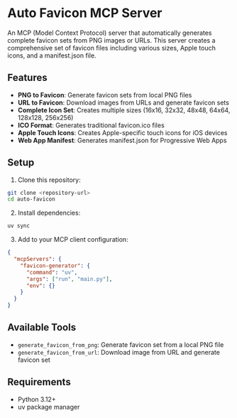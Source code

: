 # Auto Favicon MCP Server

An MCP (Model Context Protocol) server that automatically generates complete favicon sets from PNG images or URLs. This server creates a comprehensive set of favicon files including various sizes, Apple touch icons, and a manifest.json file.

## Features

- **PNG to Favicon**: Generate favicon sets from local PNG files
- **URL to Favicon**: Download images from URLs and generate favicon sets
- **Complete Icon Set**: Creates multiple sizes (16x16, 32x32, 48x48, 64x64, 128x128, 256x256)
- **ICO Format**: Generates traditional favicon.ico files
- **Apple Touch Icons**: Creates Apple-specific touch icons for iOS devices
- **Web App Manifest**: Generates manifest.json for Progressive Web Apps

## Setup

1. Clone this repository:
```bash
git clone <repository-url>
cd auto-favicon
```

2. Install dependencies:
```bash
uv sync
```

3. Add to your MCP client configuration:
```json
{
  "mcpServers": {
    "favicon-generator": {
      "command": "uv",
      "args": ["run", "main.py"],
      "env": {}
    }
  }
}
```

## Available Tools

- `generate_favicon_from_png`: Generate favicon set from a local PNG file
- `generate_favicon_from_url`: Download image from URL and generate favicon set

## Requirements

- Python 3.12+
- uv package manager
